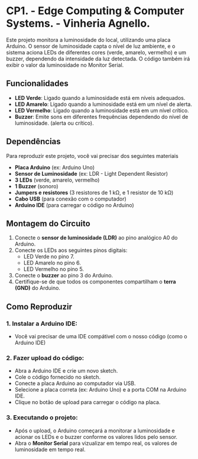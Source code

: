 # CP1. - Edge Computing & Computer Systems. - Vinheria Agnello.

Este projeto monitora a luminosidade do local, utilizando uma placa Arduino. O sensor de luminosidade capta o nível de luz ambiente, e o sistema aciona LEDs de diferentes cores (verde, amarelo, vermelho) e um buzzer, dependendo da intensidade da luz detectada. O código também irá exibir o valor da luminosidade no Monitor Serial.

## Funcionalidades

- **LED Verde**: Ligado quando a luminosidade está em níveis adequados.
- **LED Amarelo**: Ligado quando a luminosidade está em um nível de alerta.
- **LED Vermelho**: Ligado quando a luminosidade está em um nível crítico.
- **Buzzer**: Emite sons em diferentes frequências dependendo do nível de luminosidade. (alerta ou crítico).

## Dependências

Para reproduzir este projeto, você vai precisar dos seguintes materiais

- **Placa Arduino** (ex: Arduino Uno)
- **Sensor de Luminosidade** (ex: LDR - Light Dependent Resistor)
- **3 LEDs** (verde, amarelo, vermelho)
- **1 Buzzer** (sonoro)
- **Jumpers e resistores** (3 resistores de 1 kΩ, e 1 resistor de 10 kΩ)
- **Cabo USB** (para conexão com o computador)
- **Arduino IDE** (para carregar o código no Arduino)

## Montagem do Circuito

1. Conecte o **sensor de luminosidade (LDR)** ao pino analógico A0 do Arduino.
2. Conecte os LEDs aos seguintes pinos digitais:
   - LED Verde no pino 7.
   - LED Amarelo no pino 6.
   - LED Vermelho no pino 5.
3. Conecte o **buzzer** ao pino 3 do Arduino.
4. Certifique-se de que todos os componentes compartilham o **terra (GND)** do Arduino.

## Como Reproduzir

### 1. Instalar a Arduino IDE:
- Você vai precisar de uma IDE compátivel com o nosso código (como o Arduino IDE)

### 2. Fazer upload do código:
- Abra a Arduino IDE e crie um novo sketch.
- Cole o código fornecido no sketch.
- Conecte a placa Arduino ao computador via USB.
- Selecione a placa correta (ex: Arduino Uno) e a porta COM na Arduino IDE.
- Clique no botão de upload para carregar o código na placa.

### 3. Executando o projeto:
- Após o upload, o Arduino começará a monitorar a luminosidade e acionar os LEDs e o buzzer conforme os valores lidos pelo sensor.
- Abra o **Monitor Serial** para vizualizar em tempo real, os valores de luminosidade em tempo real.